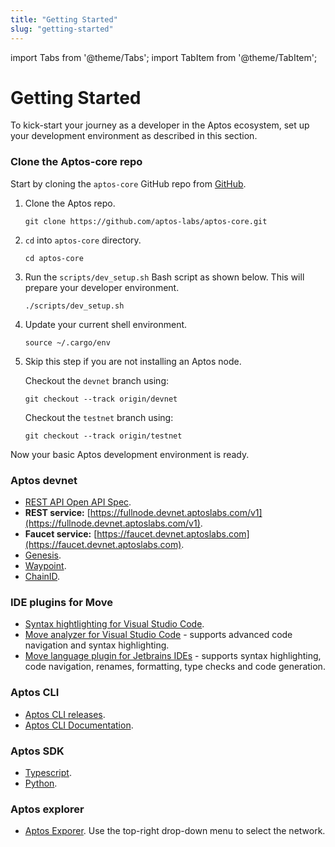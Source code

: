 ```yaml
---
title: "Getting Started"
slug: "getting-started"
---
```


import Tabs from '@theme/Tabs';
import TabItem from '@theme/TabItem';

# Getting Started

To kick-start your journey as a developer in the Aptos ecosystem, set up your development environment as described in this section.

### Clone the Aptos-core repo

Start by cloning the `aptos-core` GitHub repo from [GitHub](https://github.com/aptos-labs/aptos-core).

1. Clone the Aptos repo.

      ```
      git clone https://github.com/aptos-labs/aptos-core.git
      ```

2. `cd` into `aptos-core` directory.

    ```
    cd aptos-core
    ```

3. Run the `scripts/dev_setup.sh` Bash script as shown below. This will prepare your developer environment.

    ```
    ./scripts/dev_setup.sh
    ```

4. Update your current shell environment.

    ```
    source ~/.cargo/env
    ```
5. Skip this step if you are not installing an Aptos node.

    <Tabs>
    <TabItem value="devnet" label="Devnet" default>

    Checkout the `devnet` branch using:

    ```
    git checkout --track origin/devnet
    ```
    </TabItem>
    <TabItem value="testnet" label="Testnet" default>

    Checkout the `testnet` branch using:

    ```
    git checkout --track origin/testnet
    ```
    </TabItem>
    </Tabs>


Now your basic Aptos development environment is ready.

### Aptos devnet

- [REST API Open API Spec](https://fullnode.devnet.aptoslabs.com/v1/spec#/).
- **REST service:** [https://fullnode.devnet.aptoslabs.com/v1](https://fullnode.devnet.aptoslabs.com/v1).
- **Faucet service:** [https://faucet.devnet.aptoslabs.com](https://faucet.devnet.aptoslabs.com).
- [Genesis](https://devnet.aptoslabs.com/genesis.blob).
- [Waypoint](https://devnet.aptoslabs.com/waypoint.txt).
- [ChainID](http://fullnode.devnet.aptoslabs.com/).

### IDE plugins for Move

- [Syntax hightlighting for Visual Studio Code](https://marketplace.visualstudio.com/items?itemName=damirka.move-syntax).
- [Move analyzer for Visual Studio Code](https://marketplace.visualstudio.com/items?itemName=move.move-analyzer) - supports advanced code navigation and syntax highlighting.
- [Move language plugin for Jetbrains IDEs](https://plugins.jetbrains.com/plugin/14721-move-language) - supports syntax highlighting, code navigation, renames, formatting, type checks and code generation.

### Aptos CLI

- [Aptos CLI releases](https://github.com/aptos-labs/aptos-core/releases?q=cli&expanded=true).
- [Aptos CLI Documentation](/cli-tools/aptos-cli-tool/aptos-cli-index).

### Aptos SDK

- [Typescript](https://www.npmjs.com/package/aptos).
- [Python](https://pypi.org/project/aptos-sdk/).

### Aptos explorer

- [Aptos Exporer](https://explorer.devnet.aptos.dev/). Use the top-right drop-down menu to select the network.
